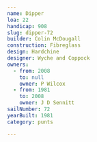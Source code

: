```yaml
---
name: Dipper
loa: 22
handicap: 908
slug: dipper-72
builder: Colin McDougall
construction: Fibreglass
design: Hardchine
designer: Wyche and Coppock
owners:
  - from: 2008
    to: null
    owner: P Wilcox
  - from: 1981
    to: 2008
    owner: J D Sennitt
sailNumber: 72
yearBuilt: 1981
category: punts

---
```

